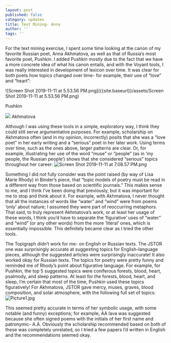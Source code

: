 ```yaml
---
layout: post
published: false
category: updates
title: Text Mining- Anna
author: ''
tags: ''
---
```

For the text mining exercise, I spent some time looking at the canon of my favorite Russian poet, Anna Akhmatova, as well as that of Russia’s most favorite poet, Pushkin. I added Pushkin mostly due to the fact that we have a more concrete idea of what his canon entails, and with the Voyant tools, I was really interested in development of lexicon over time. It was clear for both poets how topics changed over time- for example, their use of “love” and “heart”:

![Screen Shot 2019-11-11 at 5.53.56 PM.png]({{site.baseurl}}/assets/Screen Shot 2019-11-11 at 5.53.56 PM.png)

Pushkin

![]({{site.baseurl}}/assets/Screen%20Shot%202019-11-11%20at%205.55.20%20PM.png)
Akhmatova

Although I was using these tools in a simple, exploratory way, I think they could still serve argumentative purposes. For example, scholarship on Akhmatova often (and in my opinion, incorrectly) posits that she was a “love poet” in her early writing and a “serious” poet in her later work. Using terms over time, such as the ones above, larger patterns are clear. Or, for example, illustrating her use of the word “muse” or “people” (as in ‘my people, the Russian people’) shows that she considered “serious” topics throughout her career:
![Screen Shot 2019-11-11 at 7.08.57 PM.png]({{site.baseurl}}/assets/Screen%20Shot%202019-11-11%20at%207.08.57%20PM.png)

Something I did not fully consider was the point raised (by way of Lisa Marie Rhody) in Binder’s piece, that “topic models of poetry must be read in a different way from those based on scientific journals.” This makes sense to me, and I think I’ve been doing that previously, but it was important for me to stop and think about it. For example, with Akhmatova, I never thought that all the instances of words like “water” and “wind” were from poems ‘only’ about nature; I assumed they were part of reoccurring metaphors. That said, to truly represent Akhmatova’s work, or at least her usage of these words, I think you’d have to separate the ‘figurative’ uses of “water” and “wind” (or any other words) from the more ‘literal’ ones, which is essentially impossible. This definitely became clear as I tried the other tools.

The Topigraph didn’t work for me- on English or Russian texts. The JSTOR one was surprisingly accurate at suggesting topics for English-language pieces, although the suggested articles were surprisingly inaccurate! It also worked okay for Russian texts. The topics for poetry were pretty funny and reminded me of Rhody’s point about figurative language. For example, for Pushkin, the top 5 suggested topics were coniferous forests, blood, heart, psalmody, and sleep patterns. At least for the forests, blood, heart, and sleep, I’m certain that most of the time, Pushkin used these topics figuratively! For Akhmatova, JSTOR gave mercy, muses, graves, blood composition, and solar atmosphere, with the following full set of topics:
![Picture1.jpg]({{site.baseurl}}/assets/Picture1.jpg)

This seemed pretty accurate in terms of her symbolic usage, with some notable (and funny) exceptions; for example, AA lava was suggested because she often signed poems with the initials of her first name and patronymic- A.A. Obviously the scholarship recommended based on both of these was completely unrelated, so I tried a few papers I’d written in English and the recommendations seemed okay.